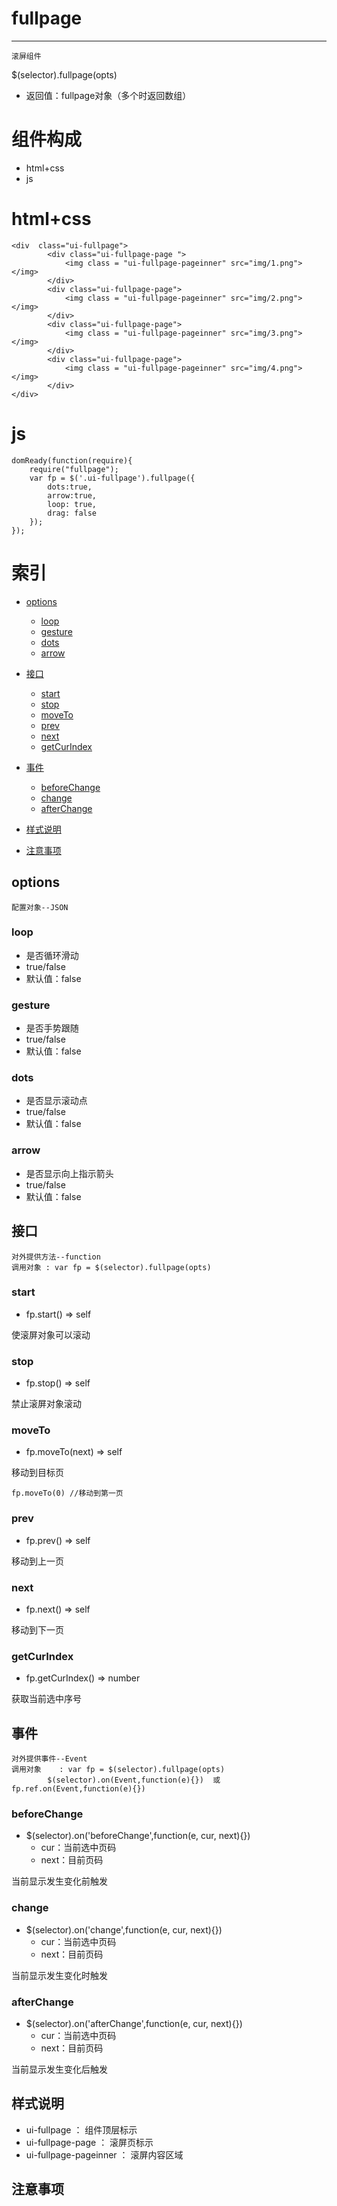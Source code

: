
# fullpage
***
	滚屏组件

$(selector).fullpage(opts) 

*	返回值：fullpage对象（多个时返回数组）

# 组件构成

* html+css
* js

# html+css
	<div  class="ui-fullpage">
            <div class="ui-fullpage-page ">
                <img class = "ui-fullpage-pageinner" src="img/1.png"></img>
            </div>
            <div class="ui-fullpage-page">
                <img class = "ui-fullpage-pageinner" src="img/2.png"></img>
            </div>
            <div class="ui-fullpage-page">
                <img class = "ui-fullpage-pageinner" src="img/3.png"></img>
            </div>
            <div class="ui-fullpage-page">
                <img class = "ui-fullpage-pageinner" src="img/4.png"></img>
            </div>
    </div>

# js
	domReady(function(require){
        require("fullpage");
        var fp = $('.ui-fullpage').fullpage({
            dots:true,
            arrow:true,
            loop: true,
            drag: false
        });
    });

# 索引
*	[options](#options)
	-	[loop](#loop)
	-	[gesture](#gesture)
	-	[dots](#dots)
	-	[arrow](#arrow)

*	[接口](#接口)
	-	[start](#start)
	-	[stop](#stop)
	-	[moveTo](#moveTo)
	-	[prev](#prev)
	-	[next](#next)
	-	[getCurIndex](#getCurIndex)

*	[事件](#事件)
	-	[beforeChange](#beforeChange)
	-	[change](#change)
	-	[afterChange](#afterChange)

*	[样式说明](#样式说明)
*	[注意事项](#注意事项)

## <div id="options">options</div>
	配置对象--JSON

### <div id="loop">loop</div>

*	是否循环滑动 
*	true/false 
*	默认值：false

### <div id="gesture">gesture</div>

*	是否手势跟随 
*	true/false 
*	默认值：false

### <div id="dots">dots</div>

*	是否显示滚动点 
*	true/false 
*	默认值：false

###  <div id="arrow">arrow</div>

*	是否显示向上指示箭头 
*	true/false 
*	默认值：false



## <div id="接口">接口</div>
	对外提供方法--function
	调用对象 : var fp = $(selector).fullpage(opts)

###  <div id="start">start</div>
	
*	fp.start()   ⇒ self

使滚屏对象可以滚动

###  <div id="stop">stop</div>
	
*	fp.stop()   ⇒ self

禁止滚屏对象滚动

###  <div id="moveTo">moveTo</div>
	
*	fp.moveTo(next)   ⇒ self

移动到目标页

	fp.moveTo(0) //移动到第一页

###  <div id="prev">prev</div>
	
*	fp.prev()   ⇒ self

移动到上一页

###  <div id="next">next</div>
	
*	fp.next()   ⇒ self

移动到下一页

###  <div id="getCurIndex">getCurIndex</div>
	
*	fp.getCurIndex()   ⇒ number

获取当前选中序号

## <div id="事件">事件</div>
	对外提供事件--Event
	调用对象	: var fp = $(selector).fullpage(opts)
			$(selector).on(Event,function(e){})  或  fp.ref.on(Event,function(e){})


###  <div id="beforeChange">beforeChange</div>

*	$(selector).on('beforeChange',function(e, cur, next){})
	-	cur：当前选中页码
	-	next：目前页码

当前显示发生变化前触发

###  <div id="change">change</div>

*	$(selector).on('change',function(e, cur, next){})
	-	cur：当前选中页码
	-	next：目前页码

当前显示发生变化时触发

###  <div id="afterChange">afterChange</div>

*	$(selector).on('afterChange',function(e, cur, next){})
	-	cur：当前选中页码
	-	next：目前页码

当前显示发生变化后触发

## <div id="样式说明">样式说明</div>

*	ui-fullpage ： 组件顶层标示
*	ui-fullpage-page ： 滚屏页标示
*	ui-fullpage-pageinner ： 滚屏内容区域

## <div id="注意事项">注意事项</div>
